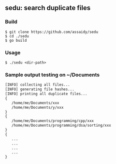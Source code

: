 ## sedu: search duplicate files

### Build

```shell
$ git clone https://github.com/assaidy/sedu
$ cd ./sedu
$ go build
```
### Usage

```shell
$ ./sedu <dir-path>
```

### Sample output testing on ~/Documents
```txt
[INFO] collecting all files...
[INFO] generating file hashes...
[INFO] printing all duplicate files...
{
   /home/me/Documents/xxx
   /home/me/Documents/y/xxx
}
{
   /home/me/Documents/programming/cpp/xxx
   /home/me/Documents/programming/dsa/sorting/xxx
}
{
   ...
   ...
   ...
   ...
}
```
